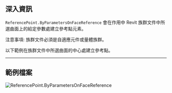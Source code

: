 ## 深入資訊
`ReferencePoint.ByParametersOnFaceReference` 會在作用中 Revit 族群文件中所選曲面上的給定參數處建立參考點元素。

注意事項: 族群文件必須是自適應元件或量體族群。

以下範例在族群文件中所選曲面的中心處建立參考點。

___
## 範例檔案

![ReferencePoint.ByParametersOnFaceReference](./Revit.Elements.ReferencePoint.ByParametersOnFaceReference_img.jpg)
